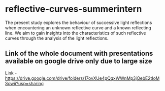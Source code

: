# reflective-curves-summerintern
The present study explores the behaviour of successive light reflections when encountering an unknown reflective curve and a known reflecting line. We aim to gain insights into the characteristics of such reflective curves through the analysis of the light reflections.


## Link of the whole document with presentations available on google drive only due to large size
Link - https://drive.google.com/drive/folders/17ovXUe4pQqxWWnMp3jQebE2tIoMSowii?usp=sharing
